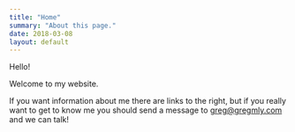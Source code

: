 ```yaml
---
title: "Home"
summary: "About this page."
date: 2018-03-08
layout: default
---
```


Hello!

Welcome to my website. 

If you want information about me there are links to the right, but if you really want to get to know me you should send a message to <greg@gregmly.com> and we can talk!